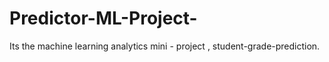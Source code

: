 # Predictor-ML-Project-
Its the machine learning analytics mini - project , student-grade-prediction. 
